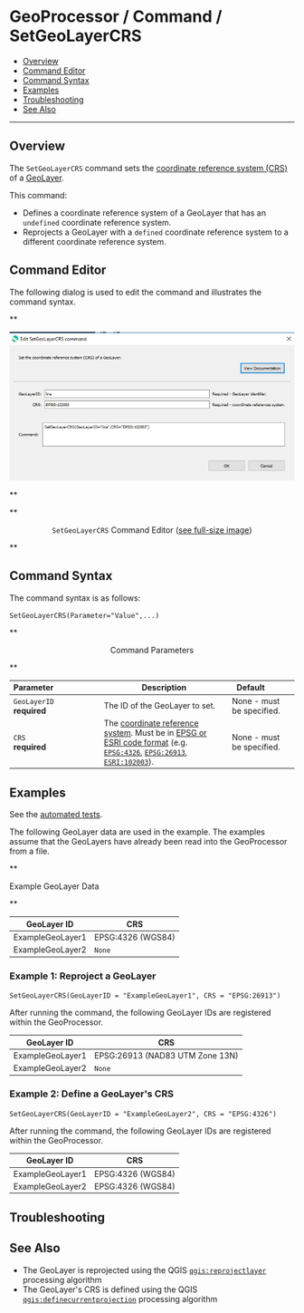 # GeoProcessor / Command / SetGeoLayerCRS #

* [Overview](#overview)
* [Command Editor](#command-editor)
* [Command Syntax](#command-syntax)
* [Examples](#examples)
* [Troubleshooting](#troubleshooting)
* [See Also](#see-also)

-------------------------

## Overview ##

The `SetGeoLayerCRS` command sets the [coordinate reference system (CRS)](https://en.wikipedia.org/wiki/Spatial_reference_system)
of a [GeoLayer](../../introduction/introduction.md#geolayer). 

This command:

* Defines a coordinate reference system of a GeoLayer that has an `undefined` coordinate reference system.
* Reprojects a GeoLayer with a `defined` coordinate reference system to a different coordinate reference system.

## Command Editor ##

The following dialog is used to edit the command and illustrates the command syntax.

**<p style="text-align: center;">
![SetGeoLayerCRS](SetGeoLayerCRS.png)
</p>**

**<p style="text-align: center;">
`SetGeoLayerCRS` Command Editor (<a href="../SetGeoLayerCRS.png">see full-size image</a>)
</p>**

## Command Syntax ##

The command syntax is as follows:

```text
SetGeoLayerCRS(Parameter="Value",...)
```

**<p style="text-align: center;">
Command Parameters
</p>**

|**Parameter**&nbsp;&nbsp;&nbsp;&nbsp;&nbsp;&nbsp;&nbsp;&nbsp;&nbsp;&nbsp;&nbsp;&nbsp;&nbsp;&nbsp;&nbsp;&nbsp;&nbsp;&nbsp;&nbsp;&nbsp;| **Description** | **Default**&nbsp;&nbsp;&nbsp;&nbsp;&nbsp;&nbsp;&nbsp;&nbsp;&nbsp;&nbsp; |
| --------------|-----------------|----------------- |
| `GeoLayerID` <br>**required**| The ID of the GeoLayer to set.| None - must be specified. |
| `CRS` <br> **required**|The [coordinate reference system](https://en.wikipedia.org/wiki/Spatial_reference_system). Must be in [EPSG or ESRI code format](http://spatialreference.org/ref/epsg/) (e.g. [`EPSG:4326`](http://spatialreference.org/ref/epsg/4326/), [`EPSG:26913`](http://spatialreference.org/ref/epsg/nad83-utm-zone-13n/), [`ESRI:102003`](http://spatialreference.org/ref/esri/usa-contiguous-albers-equal-area-conic/)).| None - must be specified. |

## Examples ##

See the [automated tests](https://github.com/OpenWaterFoundation/owf-app-geoprocessor-python-test/tree/master/test/commands/SetGeoLayerCRS).

The following GeoLayer data are used in the example. 
The examples assume that the GeoLayers have already been read into the GeoProcessor from a file.

**<p style="text-align: left;">
Example GeoLayer Data
</p>**

|GeoLayer ID|CRS|
| ---- | ---|
| ExampleGeoLayer1 |EPSG:4326 (WGS84)|
| ExampleGeoLayer2 |`None`|

### Example 1: Reproject a GeoLayer ###

```
SetGeoLayerCRS(GeoLayerID = "ExampleGeoLayer1", CRS = "EPSG:26913")
```

After running the command, the following GeoLayer IDs are registered within the GeoProcessor. 

|GeoLayer ID|CRS|
| ---- |---|
| ExampleGeoLayer1  |EPSG:26913 (NAD83 UTM Zone 13N)|
| ExampleGeoLayer2 |`None`|

### Example 2: Define a GeoLayer's CRS ###

```
SetGeoLayerCRS(GeoLayerID = "ExampleGeoLayer2", CRS = "EPSG:4326")
```

After running the command, the following GeoLayer IDs are registered within the GeoProcessor. 

|GeoLayer ID|CRS|
| ---- |---|
| ExampleGeoLayer1  |EPSG:4326 (WGS84)|
| ExampleGeoLayer2 |EPSG:4326 (WGS84)|

## Troubleshooting ##

## See Also ##

* The GeoLayer is reprojected using the QGIS
  [`qgis:reprojectlayer`](https://docs.qgis.org/latest/en/docs/user_manual/processing_algs/qgis/vectorgeneral.html?highlight=reprojectlayer#reproject-layer)
  processing algorithm
* The GeoLayer's CRS is defined using the QGIS
  [`qgis:definecurrentprojection`](https://docs.qgis.org/latest/en/docs/user_manual/processing_algs/qgis/vectorgeneral.html?highlight=reprojectlayer#define-shapefile-projection)
  processing algorithm
